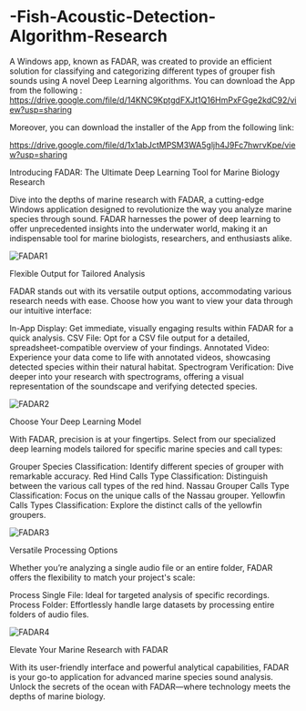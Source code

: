 # -Fish-Acoustic-Detection-Algorithm-Research
A Windows app, known as FADAR, was created to provide an efficient solution for classifying and categorizing different types of grouper fish sounds using A novel Deep Learning  algorithms. You can download the App from the following :
https://drive.google.com/file/d/14KNC9KptgdFXJt1Q16HmPxFGge2kdC92/view?usp=sharing

Moreover, you can download the installer of the App from the following link:

https://drive.google.com/file/d/1x1abJctMPSM3WA5gljh4J9Fc7hwrvKpe/view?usp=sharing


Introducing FADAR: The Ultimate Deep Learning Tool for Marine Biology Research

Dive into the depths of marine research with FADAR, a cutting-edge Windows application designed to revolutionize the way you analyze marine species through sound. FADAR harnesses the power of deep learning to offer unprecedented insights into the underwater world, making it an indispensable tool for marine biologists, researchers, and enthusiasts alike.


![FADAR1](https://github.com/Aliklawat/-Fish-Acoustic-Detection-Algorithm-Research/assets/45046562/01ef0637-6c0d-4998-8ac7-236f796c82c7)



Flexible Output for Tailored Analysis

FADAR stands out with its versatile output options, accommodating various research needs with ease. Choose how you want to view your data through our intuitive interface:

In-App Display: Get immediate, visually engaging results within FADAR for a quick analysis.
CSV File: Opt for a CSV file output for a detailed, spreadsheet-compatible overview of your findings.
Annotated Video: Experience your data come to life with annotated videos, showcasing detected species within their natural habitat.
Spectrogram Verification: Dive deeper into your research with spectrograms, offering a visual representation of the soundscape and verifying detected species.


![FADAR2](https://github.com/Aliklawat/-Fish-Acoustic-Detection-Algorithm-Research/assets/45046562/40f9fe3c-1e84-491c-b201-1981e71ea3c6)



Choose Your Deep Learning Model

With FADAR, precision is at your fingertips. Select from our specialized deep learning models tailored for specific marine species and call types:

Grouper Species Classification: Identify different species of grouper with remarkable accuracy.
Red Hind Calls Type Classification: Distinguish between the various call types of the red hind.
Nassau Grouper Calls Type Classification: Focus on the unique calls of the Nassau grouper.
Yellowfin Calls Types Classification: Explore the distinct calls of the yellowfin groupers.





![FADAR3](https://github.com/Aliklawat/-Fish-Acoustic-Detection-Algorithm-Research/assets/45046562/542dceed-0f3e-4908-971b-ef55ae59cc90)

Versatile Processing Options

Whether you’re analyzing a single audio file or an entire folder, FADAR offers the flexibility to match your project's scale:

Process Single File: Ideal for targeted analysis of specific recordings.
Process Folder: Effortlessly handle large datasets by processing entire folders of audio files.




![FADAR4](https://github.com/Aliklawat/-Fish-Acoustic-Detection-Algorithm-Research/assets/45046562/e8da37ad-2f56-4e8f-bc9b-f0da18b6a613)


Elevate Your Marine Research with FADAR

With its user-friendly interface and powerful analytical capabilities, FADAR is your go-to application for advanced marine species sound analysis. Unlock the secrets of the ocean with FADAR—where technology meets the depths of marine biology.

